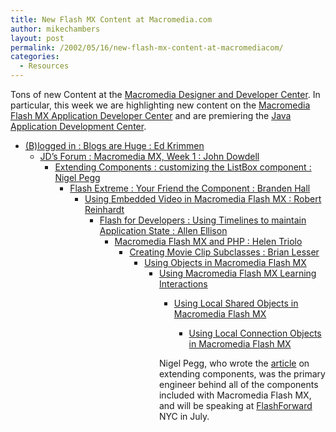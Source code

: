 ```yaml
---
title: New Flash MX Content at Macromedia.com
author: mikechambers
layout: post
permalink: /2002/05/16/new-flash-mx-content-at-macromediacom/
categories:
  - Resources
---
```



Tons of new Content at the [Macromedia Designer and Developer Center][1]. In particular, this week we are highlighting new content on the [Macromedia Flash MX Application Developer Center][2]&nbsp;and are premiering the [Java Application Development Center][3].  
  
*   [(B)logged in : Blogs are Huge : Ed Krimmen][4]  
    *   [JD&#8217;s Forum : Macromedia MX, Week 1 : John Dowdell][5]  
        *   [Extending Components : customizing the ListBox component : Nigel Pegg][6]  
            *   [Flash Extreme : Your Friend the Component : Branden Hall][7]  
                *   [Using Embedded Video in Macromedia Flash MX : Robert Reinhardt][8]  
                    *   [Flash for Developers : Using Timelines to maintain Application State : Allen Ellison][9]  
                        *   [Macromedia Flash MX and PHP : Helen Triolo][10]  
                            *   [Creating Movie Clip Subclasses : Brian Lesser][11]  
                                *   [Using Objects in Macromedia Flash MX][12]  
                                    *   [Using Macromedia Flash MX Learning Interactions][13]  
                                        *   [Using Local Shared Objects in Macromedia Flash MX][14]  
                                            *   [Using Local Connection Objects in Macromedia Flash MX][15]</UL>
                                              
                                            Nigel Pegg, who wrote the [article][6] on extending components, was the primary engineer behind all of the components included with Macromedia Flash MX, and will be speaking at [FlashForward][16] NYC in July.</p>

 [1]: http://www.macromedia.com/desdev/
 [2]: http://www.macromedia.com/desdev/mx/flash/
 [3]: http://www.macromedia.com/desdev/java/
 [4]: http://www.macromedia.com/desdev/logged_in/
 [5]: http://www.macromedia.com/desdev/jd_forum/
 [6]: http://www.macromedia.com/desdev/mx/flash/articles/extending_components.html
 [7]: http://www.macromedia.com/desdev/mx/flash/extreme/index.html
 [8]: http://www.macromedia.com/desdev/mx/flash/articles/flashmx_video.html
 [9]: http://www.macromedia.com/desdev/mx/flash/articles/using_timelines.html
 [10]: http://www.macromedia.com/desdev/mx/flash/articles/flashmx_php.html
 [11]: http://www.macromedia.com/desdev/mx/flash/articles/mc_subclasses.html
 [12]: http://www.macromedia.com/support/flash/action_scripts/object_model/
 [13]: http://www.macromedia.com/support/flash/applications/learning_interactions/
 [14]: http://www.macromedia.com/support/flash/action_scripts/local_shared_object/
 [15]: http://www.macromedia.com/support/flash/action_scripts/local_connection_objects/
 [16]: http://www.flashforward2002.com/